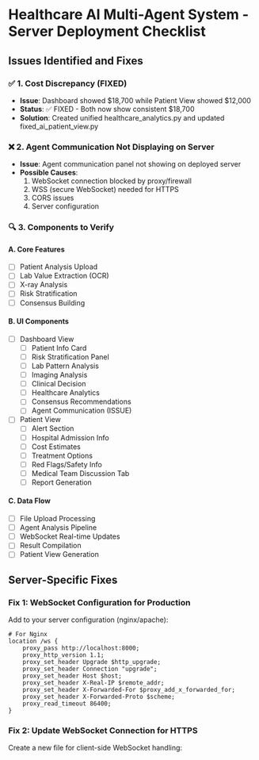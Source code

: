 # Healthcare AI Multi-Agent System - Server Deployment Checklist

## Issues Identified and Fixes

### ✅ 1. Cost Discrepancy (FIXED)
- **Issue**: Dashboard showed $18,700 while Patient View showed $12,000
- **Status**: ✅ FIXED - Both now show consistent $18,700
- **Solution**: Created unified healthcare_analytics.py and updated fixed_ai_patient_view.py

### ❌ 2. Agent Communication Not Displaying on Server
- **Issue**: Agent communication panel not showing on deployed server
- **Possible Causes**:
  1. WebSocket connection blocked by proxy/firewall
  2. WSS (secure WebSocket) needed for HTTPS
  3. CORS issues
  4. Server configuration

### 🔍 3. Components to Verify

#### A. Core Features
- [ ] Patient Analysis Upload
- [ ] Lab Value Extraction (OCR)
- [ ] X-ray Analysis
- [ ] Risk Stratification
- [ ] Consensus Building

#### B. UI Components
- [ ] Dashboard View
  - [ ] Patient Info Card
  - [ ] Risk Stratification Panel
  - [ ] Lab Pattern Analysis
  - [ ] Imaging Analysis
  - [ ] Clinical Decision
  - [ ] Healthcare Analytics
  - [ ] Consensus Recommendations
  - [ ] Agent Communication (ISSUE)
  
- [ ] Patient View
  - [ ] Alert Section
  - [ ] Hospital Admission Info
  - [ ] Cost Estimates
  - [ ] Treatment Options
  - [ ] Red Flags/Safety Info
  - [ ] Medical Team Discussion Tab
  - [ ] Report Generation

#### C. Data Flow
- [ ] File Upload Processing
- [ ] Agent Analysis Pipeline
- [ ] WebSocket Real-time Updates
- [ ] Result Compilation
- [ ] Patient View Generation

## Server-Specific Fixes

### Fix 1: WebSocket Configuration for Production

Add to your server configuration (nginx/apache):

```nginx
# For Nginx
location /ws {
    proxy_pass http://localhost:8000;
    proxy_http_version 1.1;
    proxy_set_header Upgrade $http_upgrade;
    proxy_set_header Connection "upgrade";
    proxy_set_header Host $host;
    proxy_set_header X-Real-IP $remote_addr;
    proxy_set_header X-Forwarded-For $proxy_add_x_forwarded_for;
    proxy_set_header X-Forwarded-Proto $scheme;
    proxy_read_timeout 86400;
}
```

### Fix 2: Update WebSocket Connection for HTTPS

Create a new file for client-side WebSocket handling:
